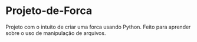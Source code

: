 # Projeto-de-Forca
Projeto com o intuito de criar uma forca usando Python. Feito para aprender sobre o uso de manipulação de arquivos.
